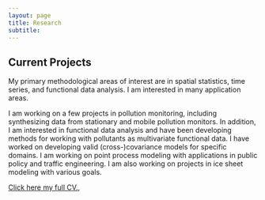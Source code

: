 ```yaml
---
layout: page
title: Research
subtitle:
---
```



## Current Projects

My primary methodological areas of interest are in spatial statistics, time series, and functional data analysis. I am interested in many application areas. 

I am working on a few projects in pollution monitoring, including synthesizing data from stationary and mobile pollution monitors. In addition, I am interested in functional data analysis and have been developing methods for working with pollutants as multivariate functional data. I have worked on developing valid (cross-)covariance models for specific domains. I am working on point process modeling with applications in public policy and traffic engineering. I am also working on projects in ice sheet modeling with various goals.

[Click here my full CV.](https://philawhite.github.io/CV/),

<!--- 
A. Alegria, E. Porcu, and **P. White**, "Space-Time Geostatistical Models with both Linear and Seasonal Temporal Components. Expected Submission: 2019.
**P. White** and A. Gelfand, "Multivariate Functional Factor Models with Time-varying Clustering." Expected Submission: 2019
**P. White**, A. Gelfand, and F. Li, "Model Comparison and Validation for Bayesian Hawkes Process Models." Expected Submission: 2019.
 **P. White**, A. Gelfand, and F. Li, "Bayesian Modeling for Generalized Evolutionary Point Processes." Expected Submission: 2019. 
 ---